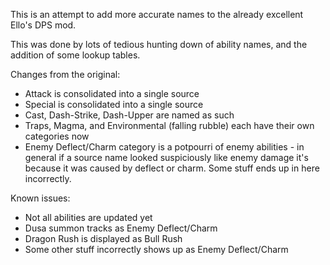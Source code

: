 This is an attempt to add more accurate names to the already excellent Ello's DPS mod. 

This was done by lots of tedious hunting down of ability names, and the addition of some lookup tables.

Changes from the original:
- Attack is consolidated into a single source
- Special is consolidated into a single source
- Cast, Dash-Strike, Dash-Upper are named as such
- Traps, Magma, and Environmental (falling rubble) each have their own categories now
- Enemy Deflect/Charm category is a potpourri of enemy abilities - in general if a source name looked suspiciously like enemy damage it's because it was caused by deflect or charm. Some stuff ends up in here incorrectly.

Known issues:
- Not all abilities are updated yet
- Dusa summon tracks as Enemy Deflect/Charm
- Dragon Rush is displayed as Bull Rush
- Some other stuff incorrectly shows up as Enemy Deflect/Charm
